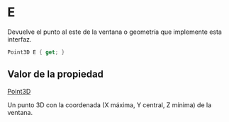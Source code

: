 # E

Devuelve el punto al este de la ventana o geometría que implemente esta interfaz.

```csharp
Point3D E { get; }
```

## Valor de la propiedad

[Point3D](../../point3d.md)

Un punto 3D con la coordenada \(X máxima, Y central, Z mínima\) de la ventana.

